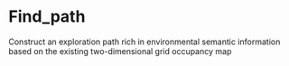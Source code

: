 # Find_path
Construct an exploration path rich in environmental semantic information based on the existing two-dimensional grid occupancy map

